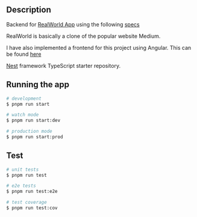 ## Description

Backend for [RealWorld App](https://github.com/gothinkster/realworld) using the following [specs](https://main--realworld-docs.netlify.app/docs/specs/backend-specs/introduction)

RealWorld is basically a clone of the popular website Medium.

I have also implemented a frontend for this project using Angular. This can be found [here](https://github.com/darkresq14/mediumclone_angular)

[Nest](https://github.com/nestjs/nest) framework TypeScript starter repository.

## Running the app

```bash
# development
$ pnpm run start

# watch mode
$ pnpm run start:dev

# production mode
$ pnpm run start:prod
```

## Test

```bash
# unit tests
$ pnpm run test

# e2e tests
$ pnpm run test:e2e

# test coverage
$ pnpm run test:cov
```
